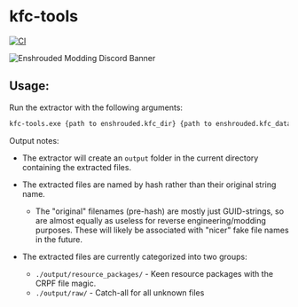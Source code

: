 # kfc-tools
[![CI](https://github.com/ndoa/kfc-tools/workflows/CI/badge.svg)](https://github.com/ndoa/kfc-tools/actions)

![Enshrouded Modding Discord Banner](https://discordapp.com/api/guilds/1203473669343412234/widget.png?style=banner4)

## Usage:

Run the extractor with the following arguments:

```bash
kfc-tools.exe {path to enshrouded.kfc_dir} {path to enshrouded.kfc_data}
```


Output notes:

* The extractor will create an `output` folder in the current directory containing the extracted files.

* The extracted files are named by hash rather than their original string name.
    * The "original" filenames (pre-hash) are mostly just GUID-strings, so are almost equally as useless for reverse engineering/modding purposes.
      These will likely be associated with "nicer" fake file names in the future.

* The extracted files are currently categorized into two groups:
    * `./output/resource_packages/` - Keen resource packages with the CRPF file magic.
    * `./output/raw/` - Catch-all for all unknown files